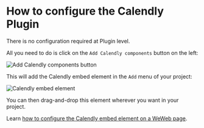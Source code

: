 # How to configure the Calendly Plugin

There is no configuration required at Plugin level.

All you need to do is click on the `Add Calendly components` button on the left:

![Add Calendly components button](https://docs.weweb.io/assets/calendly-add-component-mGokdEWC.png)

This will add the Calendly embed element in the `Add` menu of your project:

![Calendly embed element](https://docs.weweb.io/assets/calendly-add-menu-0RiYP2s3.png)

You can then drag-and-drop this element wherever you want in your project. 

Learn [how to configure the Calendly embed element on a WeWeb page](https://docs.weweb.io/plugins/extensions/calendly.html).
